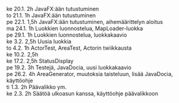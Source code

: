 ke 20.1. 2h JavaFX:ään tutustuminen  
to 21.1. 1h JavaFX:ään tutustuminen  
pe 22.1. 1,5h JavaFX:ään tutustuminen, aihemäärittelyn aloitus  
ma 24.1. 1h Luokkien luonnostelua, MapLoader-luokka  
pe 29.1. 1h Luokkien luonnostelua, luokkakaavio  
ke 3.2. 2,5h Uusia luokkia  
to 4.2. 1h ActorTest, AreaTest, Actorin twiikkausta  
ke 10.2. 2,5h  
ke 17.2. 2,5h StatusDisplay  
pe 19.2. 3h Testejä, JavaDocia, uusi luokkakaavio  
pe 26.2. 4h AreaGenerator, muutoksia taisteluun, lisää JavaDocia, käyttöohje  
ti 1.3. 2h Päävalikko ym.  
ke 2.3. 2h Säätöä ulkoasun kanssa, käyttöohje päävalikkoon  

